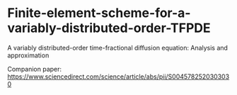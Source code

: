 # Finite-element-scheme-for-a-variably-distributed-order-TFPDE

A variably distributed-order time-fractional diffusion equation: Analysis and approximation

Companion paper: https://www.sciencedirect.com/science/article/abs/pii/S0045782520303030
